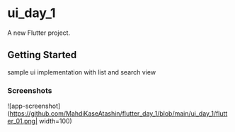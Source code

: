 # ui_day_1

A new Flutter project.

## Getting Started

sample ui implementation with list and search view

### Screenshots

![app-screenshot](https://github.com/MahdiKaseAtashin/flutter_day_1/blob/main/ui_day_1/flutter_01.png| width=100)
